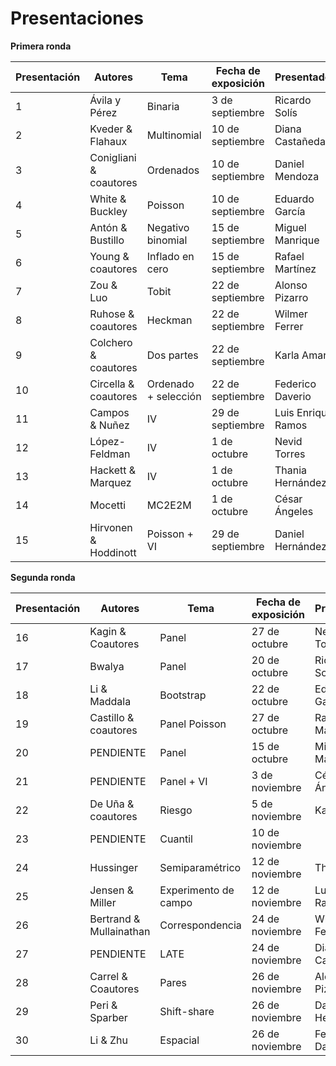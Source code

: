 # Presentaciones

**Primera ronda**

| Presentación | **Autores** | **Tema** | **Fecha de exposición** | **Presentador** |
| ---  | --- | --- | --- | --- |
| 1  | Ávila y Pérez | Binaria | 3 de septiembre | Ricardo Solís |
| 2  | Kveder & Flahaux | Multinomial | 10 de septiembre | Diana Castañeda | 
| 3  | Conigliani & coautores | Ordenados | 10 de septiembre | Daniel Mendoza |
| 4  | White & Buckley | Poisson | 10 de septiembre | Eduardo García |
| 5 | Antón & Bustillo | Negativo binomial | 15 de septiembre | Miguel Manrique |
| 6 | Young & coautores | Inflado en cero   | 15 de septiembre | Rafael Martínez |
| 7 | Zou & Luo | Tobit | 22 de septiembre  |  Alonso Pizarro |
| 8 | Ruhose & coautores | Heckman | 22 de septiembre | Wilmer Ferrer | 
| 9 | Colchero & coautores | Dos partes | 22 de septiembre | Karla Amaro |
| 10 | Circella & coautores | Ordenado + selección   | 22 de septiembre | Federico Daverio |
| 11 | Campos & Nuñez | IV | 29 de septiembre | Luis Enrique Ramos |
| 12 | López-Feldman | IV | 1 de octubre   | Nevid Torres |
| 13 | Hackett & Marquez | IV | 1 de octubre | Thania Hernández |
| 14 | Mocetti | MC2E2M | 1 de octubre | César Ángeles |
| 15 | Hirvonen & Hoddinott | Poisson + VI | 29 de septiembre | Daniel Hernández |

**Segunda ronda**

| Presentación | **Autores** | **Tema** | **Fecha de exposición** | **Presentador** |
| ---  | --- | --- | --- | --- |
| 16 | Kagin & Coautores | Panel | 27 de octubre | Nevid Torres |
| 17 | Bwalya | Panel | 20 de octubre | Ricardo Solís |
| 18 | Li & Maddala | Bootstrap | 22 de octubre | Eduardo García |
| 19 | Castillo & coautores | Panel Poisson | 27 de octubre | Rafael Martínez |
| 20 | PENDIENTE | Panel | 15 de octubre | Miguel Manrique |
| 21 | PENDIENTE | Panel + VI | 3 de noviembre | César Ángeles | 
| 22 | De Uña & coautores | Riesgo | 5 de noviembre | Karla Amaro |
| 23 | PENDIENTE | Cuantil | 10 de noviembre | |
| 24 | Hussinger | Semiparamétrico | 12 de noviembre | Thania |
| 25 | Jensen & Miller | Experimento de campo  | 12 de noviembre | Luis Enrique Ramos | 
| 26 | Bertrand & Mullainathan | Correspondencia | 24 de noviembre | Wilmer Ferrer |
| 27 | PENDIENTE | LATE | 24 de noviembre | Diana Castañeda |
| 28 | Carrel & Coautores | Pares | 26 de noviembre | Alonso Pizarro |
| 29 | Peri & Sparber | Shift-share | 26 de noviembre | Daniel Hernández |
| 30 | Li & Zhu | Espacial | 26 de noviembre | Federico Daverio |
  